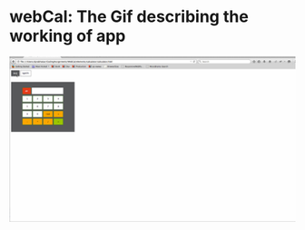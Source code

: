 # webCal: The Gif describing the working of app

<img src="https://github.com/div88/webCal/blob/master/cal1.gif" alt="webCalWorking"/>

